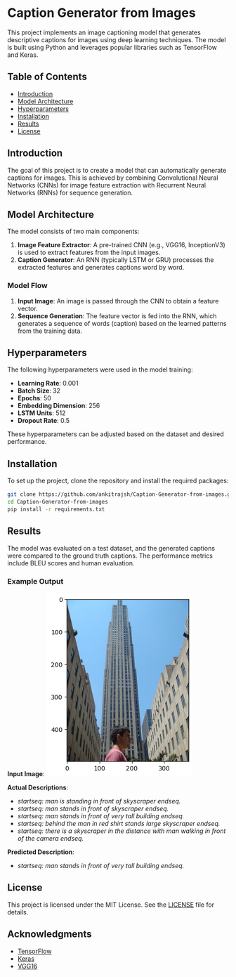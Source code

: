 # Caption Generator from Images  

This project implements an image captioning model that generates descriptive captions for images using deep learning techniques. The model is built using Python and leverages popular libraries such as TensorFlow and Keras.  

## Table of Contents  

- [Introduction](#introduction)  
- [Model Architecture](#model-architecture)  
- [Hyperparameters](#hyperparameters)  
- [Installation](#installation)  
- [Results](#results)  
- [License](#license)  

## Introduction  

The goal of this project is to create a model that can automatically generate captions for images. This is achieved by combining Convolutional Neural Networks (CNNs) for image feature extraction with Recurrent Neural Networks (RNNs) for sequence generation.  

## Model Architecture  

The model consists of two main components:  

1. **Image Feature Extractor**: A pre-trained CNN (e.g., VGG16, InceptionV3) is used to extract features from the input images.  
2. **Caption Generator**: An RNN (typically LSTM or GRU) processes the extracted features and generates captions word by word.  

### Model Flow  

1. **Input Image**: An image is passed through the CNN to obtain a feature vector.  
2. **Sequence Generation**: The feature vector is fed into the RNN, which generates a sequence of words (caption) based on the learned patterns from the training data.  

## Hyperparameters  

The following hyperparameters were used in the model training:  

- **Learning Rate**: 0.001  
- **Batch Size**: 32  
- **Epochs**: 50  
- **Embedding Dimension**: 256  
- **LSTM Units**: 512  
- **Dropout Rate**: 0.5  

These hyperparameters can be adjusted based on the dataset and desired performance.  

## Installation  

To set up the project, clone the repository and install the required packages:  

```bash  
git clone https://github.com/ankitrajsh/Caption-Generator-from-images.git  
cd Caption-Generator-from-images  
pip install -r requirements.txt
```
## Results  

The model was evaluated on a test dataset, and the generated captions were compared to the ground truth captions. The performance metrics include BLEU scores and human evaluation.  

### Example Output  
**Input Image**: ![Example Image](resource/download.png)

**Actual Descriptions**:
- *startseq: man is standing in front of skyscraper endseq.*
- *startseq: man stands in front of skyscraper endseq.*
- *startseq: man stands in front of very tall building endseq.*
- *startseq: behind the man in red shirt stands large skyscraper endseq.*
- *startseq: there is a skyscraper in the distance with man walking in front of the camera endseq.*

**Predicted Description**:
- *startseq: man stands in front of very tall building endseq.*


## License  

This project is licensed under the MIT License. See the [LICENSE](LICENSE) file for details.  

## Acknowledgments  

- [TensorFlow](https://www.tensorflow.org/)  
- [Keras](https://keras.io/)  
- [VGG16](https://arxiv.org/abs/1409.1556)
